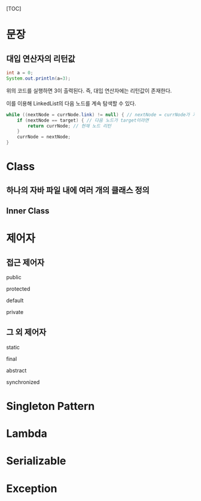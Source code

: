 [TOC]

# 문장

## 대입 연산자의 리턴값

```java
int a = 0;
System.out.println(a=3);
```

위의 코드를 실행하면 3이 출력된다. 즉, 대입 연산자에는 리턴값이 존재한다.

이를 이용해 LinkedList의 다음 노드를 계속 탐색할 수 있다.



```java
while ((nextNode = currNode.link) != null) { // nextNode = currNode가 가리키는 노드
    if (nextNode == target) { // 다음 노드가 target이라면
        return currNode; // 현재 노드 리턴
    }
    currNode = nextNode;
}

```



# Class

## 하나의 자바 파일 내에 여러 개의 클래스 정의



## Inner Class



# 제어자

## 접근 제어자

public

protected

default

private

## 그 외 제어자

static

final

abstract

synchronized



# Singleton Pattern



# Lambda



# Serializable



# Exception



# 